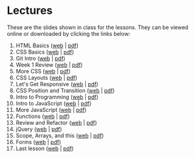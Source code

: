 # Lectures

These are the slides shown in class for the lessons. They can be viewed online
or downloaded by clicking the links below:

1. HTML Basics ([web][1-web] | [pdf][1-pdf])
2. CSS Basics ([web][2-web] | [pdf][2-pdf])
3. Git Intro ([web][3-web] | [pdf][3-pdf])
4. Week 1 Review ([web][4-web] | [pdf][4-pdf])
5. More CSS ([web][5-web] | [pdf][5-pdf])
6. CSS Layouts ([web][6-web] | [pdf][6-pdf])
7. Let's Get Responsive ([web][7-web] | [pdf][7-pdf])
8. CSS Position and Transition ([web][8-web] | [pdf][8-pdf])
9. Intro to Programming ([web][9-web] | [pdf][9-pdf])
10. Intro to JavaScript ([web][10-web] | [pdf][10-pdf])
11. More JavaScript ([web][11-web] | [pdf][11-pdf])
12. Functions ([web][12-web] | [pdf][12-pdf])
13. Review and Refactor ([web][13-web] | [pdf][13-pdf])
14. jQuery ([web][14-web] | [pdf][14-pdf])
15. Scope, Arrays, and this ([web][15-web] | [pdf][15-pdf])
16. Forms ([web][16-web] | [pdf][16-pdf])
17. Last lesson ([web][17-web] | [pdf][17-pdf])

[1-web]: https://fewd-sg.github.io/fewd-3-lectures/1-html-basics/
[1-pdf]: https://github.com/fewd-sg/fewd-3-lectures/releases/download/1/1-html-basics.pdf
[2-web]: https://fewd-sg.github.io/fewd-3-lectures/2-css-basics/
[2-pdf]: https://github.com/fewd-sg/fewd-3-lectures/releases/download/2/2-css-basics.pdf
[3-web]: https://fewd-sg.github.io/fewd-3-lectures/3-git-intro/
[3-pdf]: https://github.com/fewd-sg/fewd-3-lectures/releases/download/3/3-git-intro.pdf
[4-web]: https://fewd-sg.github.io/fewd-3-lectures/4-week-1-review/
[4-pdf]: https://github.com/fewd-sg/fewd-3-lectures/releases/download/4/4-week-1-review.pdf
[5-web]: https://fewd-sg.github.io/fewd-3-lectures/5-more-css/
[5-pdf]: https://github.com/fewd-sg/fewd-3-lectures/releases/download/5/5-more-css.pdf
[6-web]: https://fewd-sg.github.io/fewd-3-lectures/6-css-layouts/
[6-pdf]: https://github.com/fewd-sg/fewd-3-lectures/releases/download/6/6-css-layouts.pdf
[7-web]: https://fewd-sg.github.io/fewd-3-lectures/7-responsive/
[7-pdf]: https://github.com/fewd-sg/fewd-3-lectures/releases/download/7/7-responsive.pdf
[8-web]: https://fewd-sg.github.io/fewd-3-lectures/8-position-transition/
[8-pdf]: https://github.com/fewd-sg/fewd-3-lectures/releases/download/8/8-position-transition.pdf
[9-web]: https://fewd-sg.github.io/fewd-3-lectures/9-intro-to-programming/
[9-pdf]: https://github.com/fewd-sg/fewd-3-lectures/releases/download/9/9-intro-to-programming.pdf
[10-web]: https://fewd-sg.github.io/fewd-3-lectures/10-intro-to-javascript/
[10-pdf]: https://github.com/fewd-sg/fewd-3-lectures/releases/download/10/10-intro-to-javascript.pdf
[11-web]: https://fewd-sg.github.io/fewd-3-lectures/11-more-javascript/
[11-pdf]: https://github.com/fewd-sg/fewd-3-lectures/releases/download/11/11-more-javascript.pdf
[12-web]: https://fewd-sg.github.io/fewd-3-lectures/12-functions/
[12-pdf]: https://github.com/fewd-sg/fewd-3-lectures/releases/download/12/12-functions.pdf
[13-web]: https://fewd-sg.github.io/fewd-3-lectures/13-refactoring/
[13-pdf]: https://github.com/fewd-sg/fewd-3-lectures/releases/download/13/13-refactoring.pdf
[14-web]: https://fewd-sg.github.io/fewd-3-lectures/14-jquery/
[14-pdf]: https://github.com/fewd-sg/fewd-3-lectures/releases/download/14/14-jquery.pdf
[15-web]: https://fewd-sg.github.io/fewd-3-lectures/15-scope-and-arrays/
[15-pdf]: https://github.com/fewd-sg/fewd-3-lectures/releases/download/15/15-scope-and-arrays.pdf
[16-web]: https://fewd-sg.github.io/fewd-3-lectures/16-forms/
[16-pdf]: https://github.com/fewd-sg/fewd-3-lectures/releases/download/16/16-forms.pdf
[17-web]: https://fewd-sg.github.io/fewd-3-lectures/17-last-lesson/
[17-pdf]: https://github.com/fewd-sg/fewd-3-lectures/releases/download/17/17-last-lesson.pdf
